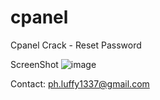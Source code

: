 # cpanel
Cpanel Crack - Reset Password

ScreenShot
![image](https://user-images.githubusercontent.com/77033868/106396751-e3f57480-6444-11eb-8b61-9284799a91b8.png)

Contact: ph.luffy1337@gmail.com


